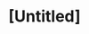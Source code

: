 ---
pid: CH385
title: "[Untitled]"
location_transcription: 
zipcode: '10611'
outside_phl: "  "
neighborhood: 
age: '70'
age_range: 70+
instagram: 
image_file_name: CH_385.jpg
proposal_transcription: The Octavius vs. Catto. Statue is the best. Also what about
  Gertrude Stein?
topic: 
topic_summary: 
type: 
keywords_other: 
credit: JoAnna Isaak
image_labels: 
twitter: 
facebook: 
permalink: "/monuments/ch385/"
layout: item-page
---
